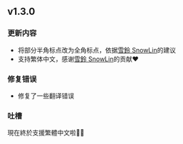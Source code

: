 ## v1.3.0
### 更新内容
- 将部分半角标点改为全角标点，依据[雪鈴 SnowLin](https://github.com/snowlinouo)的建议
- 支持繁体中文，感谢[雪鈴 SnowLin](https://github.com/snowlinouo)的贡献❤️

### 修复错误
- 修复了一些翻译错误

### 吐槽
現在終於支援繁體中文啦🎉🎉

